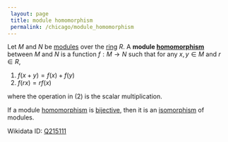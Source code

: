 ```yaml
---
 layout: page
 title: module homomorphism
 permalink: /chicago/module_homomorphism
---
```

Let $M$ and $N$ be [modules](https://mathgloss.github.io/MathGloss/chicago/module_over_a_ring) over the [ring](https://mathgloss.github.io/MathGloss/chicago/ring) $R$. A **module [homomorphism](https://mathgloss.github.io/MathGloss/chicago/homomorphism)** between $M$ and $N$ is a function $f:M\to N$ such that for any $x,y \in M$ and $r\in R$, 
1. $f(x+y) = f(x) + f(y)$
2. $f(rx) = rf(x)$

where the operation in (2) is the scalar multiplication.

If a module [homomorphism](https://mathgloss.github.io/MathGloss/chicago/homomorphism) is [bijective](https://mathgloss.github.io/MathGloss/chicago/bijective), then it is an [isomorphism](https://mathgloss.github.io/MathGloss/chicago/isomorphism) of modules.

Wikidata ID: [Q215111](https://www.wikidata.org/wiki/Q215111)
